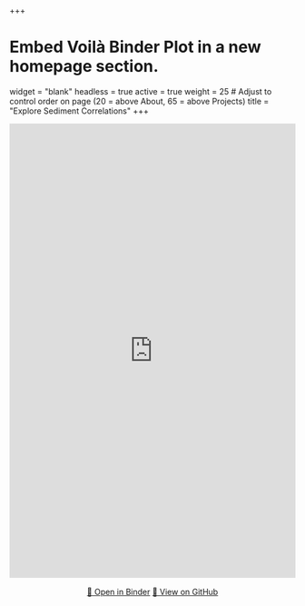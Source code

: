 +++
# Embed Voilà Binder Plot in a new homepage section.
widget = "blank"
headless = true
active = true
weight = 25  # Adjust to control order on page (20 = above About, 65 = above Projects)
title = "Explore Sediment Correlations"
+++

<iframe
  src="https://mybinder.org/v2/gh/joshimmel/interactive-correlation-plot/HEAD?urlpath=voila/render/interactive_correlation_plot.ipynb"
  width="100%"
  height="800"
  frameborder="0"
  allowfullscreen
  loading="lazy"
></iframe>

<div style="text-align: center; margin-top: 1rem;">
  <a class="btn btn-primary" href="https://mybinder.org/v2/gh/joshimmel/interactive-correlation-plot/HEAD?urlpath=voila/render/interactive_correlation_plot.ipynb" target="_blank">🔄 Open in Binder</a>
  <a class="btn btn-outline-primary" href="https://github.com/joshimmel/interactive-correlation-plot" target="_blank">📁 View on GitHub</a>
</div>
